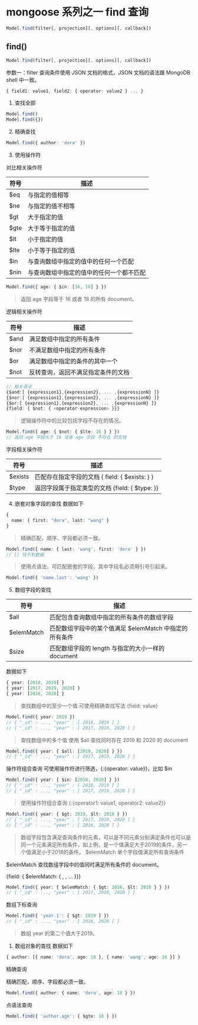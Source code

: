 # mongoose 系列之一 find 查询

```ts
Model.find(filter[, projection][, options][, callback])
```
## find()
```ts
Model.find(filter[, projection][, options][, callback])
```
参数一：filter
查询条件使用 JSON 文档的格式，JSON 文档的语法跟 MongoDB shell 中一致。
```ts
{ field1: value1, field2: { operator: value2 } ... }
```
1. 查找全部
```ts
Model.find()
Model.find({})
```
2. 精确查找
```ts
Model.find({ author: 'dora' })
```
3. 使用操作符

对比相关操作符

|符号|描述|
|----|----|
|$eq|与指定的值相等|
|$ne|与指定的值不相等|
|$gt|大于指定的值|
|$gte|大于等于指定的值|
|$lt|小于指定的值|
|$lte|小于等于指定的值|
|$in|与查询数组中指定的值中的任何一个匹配|
|$nin|与查询数组中指定的值中的任何一个都不匹配|
```ts
Model.find({ age: { $in: [16, 18] } })
```
>返回 age 字段等于 16 或者 18 的所有 document。

逻辑相关操作符

|符号	|描述|
|----|----|
|$and	|满足数组中指定的所有条件|
|$nor	|不满足数组中指定的所有条件|
|$or	|满足数组中指定的条件的其中一个|
|$not	|反转查询，返回不满足指定条件的文档|

```ts
// 相关语法
{$and:[ {expression1},{expression2}, ... ,{expressionN} ]}
{$nor:[ {expression1},{expression2}, ... ,{expressionN} ]}
{$or:[ {expression1},{expression2}, ... ,{expressionN} ]}
{field: { $not: { <operator-expression> }}}
```
>逻辑操作符中的比较包括字段不存在的情况。
```ts
Model.find({ age: { $not: { $lte: 16 } } })
// 返回 age 字段大于 16 或者 age 字段 不存在 的文档
```
字段相关操作符


|符号	|描述|
|----|----|
|$exists	|匹配存在指定字段的文档 { field: { $exists: <boolean> } }|
|$type	|返回字段属于指定类型的文档 {field: { $type: <BSON type> }}|

4. 嵌套对象字段的查找
   数据如下
```ts
{
  name: { first: "dora", last: "wang" }
}
```
>精确匹配，顺序、字段都必须一致。
```ts
Model.find({ name: { last: 'wang', first: 'dora' } })
// [] 找不到数据
```
>使用点语法，可匹配嵌套的字段，其中字段名必须用引号引起来。
```ts
Model.find({ 'name.last': 'wang' })
```
5. 数组字段的查找

|符号	|描述|
|----|----|
|$all	|匹配包含查询数组中指定的所有条件的数组字段|
|$elemMatch	|匹配数组字段中的某个值满足 $elemMatch 中指定的所有条件|
|$size	|匹配数组字段的 length 与指定的大小一样的 document|

数据如下
```ts
{ year: [2018, 2019] }
{ year: [2017, 2019, 2020] }
{ year: [2016, 2020] }
```
>查找数组中的至少一个值
>可使用精确查找写法 {field: value}
```ts
Model.find({ year: 2019 })
// { "_id" : ..., "year" : [ 2018, 2019 ] }
// { "_id" : ..., "year" : [ 2017, 2019, 2020 ] }
```
>查找数组中的多个值
>使用 $all 查找同时存在 2019 和 2020 的 document
```ts
Model.find({ year: { $all: [2019, 2020] } })
// { "_id" : ..., "year" : [ 2017, 2019, 2020 ] }
```
操作符组合查询
可使用操作符进行筛选，{<field>:{operator: value}}，比如 $in
```ts
Model.find({ year: { $in: [2018, 2020] } })
// { "_id" : ..., "year" : [ 2018, 2019 ] }
// { "_id" : ..., "year" : [ 2017, 2019, 2020 ] }
```
>使用操作符组合查询 {<field>:{operator1: value1, operator2: value2}}

```ts
Model.find({ year: { $gt: 2019, $lt: 2018 } })
// { "_id" : ..., "year" : [ 2017, 2019, 2020 ] }
// { "_id" : ..., "year" : [ 2016, 2020 ] }
```
>数组字段包含满足查询条件的元素，可以是不同元素分别满足条件也可以是同一个元素满足所有条件，如上例，是一个值满足大于2019的条件，另一个值满足小于2018的条件。
$elemMatch 单个字段值满足所有查询条件

$elemMatch 查找数组字段中的值同时满足所有条件的 document。

{field: { $elemMatch: { <query1>, <query2>, ... }}}
```ts
Model.find({ year: { $elemMatch: { $gt: 2016, $lt: 2018 } } })
// { "_id" : ..., "year" : [ 2017, 2019, 2020 ] }
```
数组下标查询
```ts
Model.find({ 'year.1': { $gt: 2019 } })
// { "_id" : ..., "year" : [ 2016, 2020 ] }
```
>数组 year 的第二个值大于2019。
1. 数组对象的查找
数据如下
```ts
{ author: [{ name: 'dora', age: 18 }, { name: 'wang', age: 16 }] }
```
精确查询

精确匹配，顺序、字段都必须一致。
```ts
Model.find({ author: { name: 'dora', age: 18 } })
```
点语法查询
```ts
Model.find({ 'author.age': { $gte: 18 } })
```
